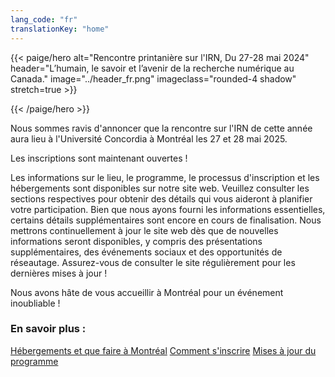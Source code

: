 ```yaml
---
lang_code: "fr"
translationKey: "home"
---
```


{{< paige/hero
    alt="Rencontre printanière sur l'IRN, Du 27-28 mai 2024"
    header="L’humain, le savoir et l’avenir de la recherche numérique au Canada."
    image="../header_fr.png"
    imageclass="rounded-4 shadow"
    stretch=true >}}

{{< /paige/hero >}}


Nous sommes ravis d'annoncer que la rencontre sur l'IRN de cette année aura lieu à l'Université Concordia à Montréal les 27 et 28 mai 2025. 

Les inscriptions sont maintenant ouvertes ! 

Les informations sur le lieu, le programme, le processus d'inscription et les hébergements sont disponibles sur notre site web. Veuillez consulter les sections respectives pour obtenir des détails qui vous aideront à planifier votre participation. 
Bien que nous ayons fourni les informations essentielles, certains détails supplémentaires sont encore en cours de finalisation. Nous mettrons continuellement à jour le site web dès que de nouvelles informations seront disponibles, y compris des présentations supplémentaires, des événements sociaux et des opportunités de réseautage. Assurez-vous de consulter le site régulièrement pour les dernières mises à jour ! 

Nous avons hâte de vous accueillir à Montréal pour un événement inoubliable ! 

### En savoir plus : 
<a href=https://driconnect.alliancecan.ca/fr/lieu/ target="_blank">Hébergements et que faire à Montréal</a> 
<a href=https://events.myconferencesuite.com/SpringDRIConnect2025/reg/landing target="_blank">Comment s'inscrire</a> 
<a href=https://driconnect.alliancecan.ca/fr/programme/ target="_blank">Mises à jour du programme</a> 
 
<!--

<p class="text-center">
  <a class="btn btn-primary btn-lg" href="https://events.myconferencesuite.com/DRIConnect/reg/form/edit" role="button" aria-disabled="true" target="_blank">
    Inscrivez-vous dès maintenant!
  </a>
</p>

# À qui s’adresse l’événement? 
Toutes les professionnelles et tous les professionnels de l’IRN canadiens travaillant pour ou avec l’Alliance sont invités à assister à y assister (en personne ou virtuellement). 

# Dates 
Les 27 et 28 mai 2024. 

# Lieu 
En personne : Halifax Convention Centre, 1650 Argyle Street, Halifax, Nouvelle-Écosse. 

Participation virtuelle : Les détails de connexion seront communiqués plus tard. 

-->